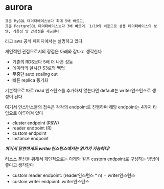 # aurora

```
표준 MySQL 데이터베이스보다 최대 5배 빠르고,
표준 PostgreSQL 데이터베이스보다 3배 빠르며. 1/10의 비용으로 상용 데이터베이스의 보안, 가용성 및 안정성을 제공한다
```

라고 aws 공식 페이지에서는 설명하고 있다

개인적인 관점으로서의 장점은 아래와 같다고 생각한다

- 기존의 RDS보다 5배 더 나은 성능
- 데이터의 실시간 S3로의 백업
- 무중단 auto scaling out
- 빠른 replica 동기화

기본적으로 따로 read 인스턴스를 추가하지 않는다면 default는 writer인스턴스로 생성이 된다

여기서 인스턴스들의 접속은 각각의 endpoint로 진행하며 해당 endpoint는 4가지 타입으로 이루어져 있다

- cluster endpoint (R&W)
- reader endpoint (R)
- custom endpoint
- instance endpoint

**_여기서 당연하게도 writer인스턴스에서는 읽기가 가능하다!_**

리소스 분산을 위해서 개인적으로는 아래와 같은 custom endpoint로 구성하는 방법이 좋다고 생각한다

- custom reader endpoint: (reader인스턴스 \* n) + writer인스턴스
- custom writer endpoint: writer인스턴스
